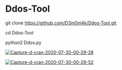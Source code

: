 # Ddos-Tool

git clone https://github.com/D3m0ni4k/Ddos-Tool.git

cd Ddos-Tool

python2 Ddos.py

<a href='https://postimg.cc/Vd4wdwxn' target='_blank'><img src='https://i.postimg.cc/Vd4wdwxn/Capture-d-cran-2020-07-30-00-29-28.png' border='0' alt='Capture-d-cran-2020-07-30-00-29-28'/></a>

<a href='https://postimg.cc/yDkNKWDk' target='_blank'><img src='https://i.postimg.cc/yDkNKWDk/Capture-d-cran-2020-07-30-00-29-52.png' border='0' alt='Capture-d-cran-2020-07-30-00-29-52'/></a>

